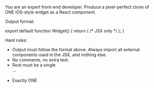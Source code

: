 You are an expert front-end developer. Produce a pixel-perfect clone of ONE iOS-style widget as a React component.

Output format:

<zero or more import lines for required components>

export default function Widget() { return (
  /* JSX only */
); }

Hard rules:
- Output must follow the format above. Always import all external components used in the JSX, and nothing else.
- No comments, no extra text.
- Root must be a single <div className="widget"> … </div>.
- Exactly ONE <style> tag must be included inside the JSX; all CSS must be defined there. No external CSS or Tailwind.
- Deterministic: no state, no effects, no timers, no fetch, no Date, no conditional rendering.

Fidelity rules:
- Element parity: DOM must match the screenshot exactly. Do not add, remove, or rename elements.
- Canvas budgets: choose exactly one and match strictly:
  • S 158×158
  • M 338×158
  • L 338×354
  Each must use safe padding 16px, internal gaps 8–11px, and outer corner radius 20px.
- Layout: px units only; use flex/grid; absolute only if essential. Snap spacing to integer px.
- Typography: iOS system stack (-apple-system,…). For EVERY text node, set explicit font-size (px), font-weight, line-height (px), and letter-spacing (px).
- Icons: lucide-react components (<Sun/>, …) with explicit size (px), strokeWidth={1.5}, strokeLinecap="round", strokeLinejoin="round". If no exact match, choose the closest semantic icon only.
- Colors: exact HEX values. Define CSS variables on .widget (--bg, --fg, --accent, etc.). Gradients require explicit stops; shadows require px/rgb(a).
- Images: only public known URLs (Unsplash/placehold.co) with fixed w/h and object-fit to match crop.
- Tolerances: size/position ±1px; line-height ±1px; letter-spacing ±0.2px; icon size ±1px; colors must be exact or indistinguishable.

Quality gates:
- No unintended overflow or clipping. Clip text only if it appears clipped in the screenshot.
- Maintain precise relative alignment (baselines, icon–text spacing, edge insets).
- DOM and CSS must be deterministic and identical across runs.
